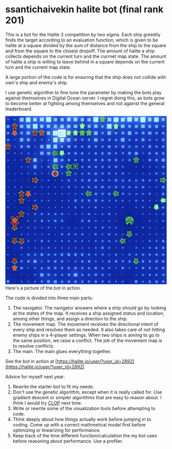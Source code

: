 # ssantichaivekin halite bot (final rank 201)

This is a bot for the Halite 3 competition by two sigma.
Each ship greedily finds the target according to an evaluation function, which is given to be 
halite at a square divided by the sum of distance from the ship to the square and from
the square to the closest dropoff. The amount of halite a ship collects depends on the current turn
and the currnet map state. The amount of halite a ship is willing to leave behind in a square depends 
on the current turn and the current map state.

A large portion of the code is for ensuring that the ship does not collide with own's
ship and enemy's ship.

I use genetic algorithm to fine tune the parameter by making the bots play against themselves
in Digital Ocean server.
I regret doing this, as bots grow to become better at fighting among themselves and not
against the general leaderboard.

<img src="screenshot.png" width="600"/>
Here's a picture of the bot in action.

The code is divided into three main parts:

1. The navigator. The navigator answers where a ship should go by looking at the states of the map. 
It receives a ship assigned status and location, among other things, and assign a direction to the ship.
2. The movement map. The movement receives the directional intent of every ship and resolves them as needed.
It also takes care of not hitting enemy ships in a 4-player settings. When two ships is aiming to go to the 
same position, we raise a conflict. The job of the movement map is to resolve conflicts.
3. The main. The main glues everything together.

See the bot in action at [https://halite.io/user/?user_id=2892](https://halite.io/user/?user_id=2892)

Advice for myself next year:
1. Rewrite the starter bot to fit my needs.
2. Don't use the genetic algorithm, except when it is really called for.
Use gradient descent or simpler algorithms that are easy to reason about.
I think I would try [CLOP](https://www.remi-coulom.fr/CLOP/) next time.
3. Write or rewrite some of the visualization tools before attempting to code.
4. Think deeply about how things actually work before jumping in to coding.
Come up with a correct mathmetical model first before optimizing or linearizing for performance.
5. Keep track of the time different function/calculation the my bot uses before reasoning about performance.
Use a profiler.

